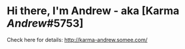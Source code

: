 # Hi there, I'm Andrew - aka [Karma  _Andrew_#5753]

Check here for details: http://karma-andrew.somee.com/
